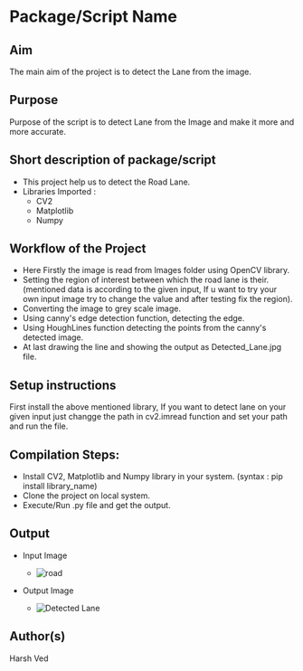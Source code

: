 # Package/Script Name

## Aim 

The main aim of the project is to detect the Lane from the image.

## Purpose

Purpose of the script is to detect Lane from the Image and make it more and more accurate.

## Short description of package/script

- This project help us to detect the Road Lane.
- Libraries Imported :
    - CV2
    - Matplotlib
    - Numpy


## Workflow of the Project

- Here Firstly the image is read from Images folder using OpenCV library.
- Setting the region of interest between which the road lane is their. (mentioned data is according to the given input, If u want to try your own input image try to change the value and after testing fix the region).
- Converting the image to grey scale image.
- Using canny's edge detection function, detecting the edge.
- Using HoughLines function detecting the points from the canny's detected image.
- At last drawing the line and showing the output as Detected_Lane.jpg file. 



## Setup instructions

First install the above mentioned library, If you want to detect lane on your given input just changge the path in cv2.imread function and set your path and run the file.

## Compilation Steps:
   - Install CV2, Matplotlib and Numpy library in your system. (syntax : pip install library_name)
   - Clone the project on local system.
   - Execute/Run .py file and get the output.

## Output
- Input Image
    - ![road](https://user-images.githubusercontent.com/69030530/127738802-a2c310ba-e59e-4c2f-9960-16bd2fc4faab.jpg)

- Output Image
    - ![Detected Lane](https://user-images.githubusercontent.com/69030530/127738814-3cc4f9c3-eca5-4cb1-a2e2-8bcb91b7bf36.jpg)
 


## Author(s)

Harsh Ved

